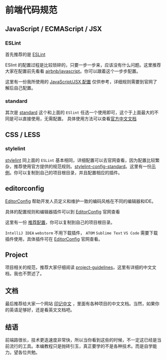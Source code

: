 # 前端代码规范

## JavaScript / ECMAScript / JSX

### ESLint
首先推荐的是 [ESLint](https://eslint.org/)

ESlint 的配置过程是比较琐碎的，只要一步一步来，应该没有什么问题。这里推荐大家在配置前先看看
[airbnb/javascript](https://github.com/airbnb/javascript)。你可以跟着这个一步步配置。

这里有一份我所使用的 [JavaScript/JSX 配置](./.eslintrc.js) 仅供参考，详细规则需要到官网了解后自己配置。

### standard
其次是 [standard](https://github.com/standard/standard)
这个和上面的 `ESlint` 任选一个使用即可，这个于上面最大的不同是可以直接使用，无需配置。
具体使用方法可以查看[官方中文文档](https://github.com/standard/standard/blob/master/docs/README-zhcn.md)
## CSS / LESS

### stylelint
[stylelint](https://github.com/stylelint/stylelint) 同上面的 `ESLint` 基本相同，详细配置可以去官网查看，因为配置比较繁杂，推荐使用官方提供的规范规则。[stylelint-config-standard](https://github.com/stylelint/stylelint-config-standard)。这里有一份[示例](./.stylelint.js)。你可以复制到自己的项目根目录，并且配置相应的插件。

## editorconfig

[EditorConfig](http://editorconfig.org/) 帮助开发人员定义和维护一致的编码风格在不同的编辑器和IDE。

具体的配置规则和编辑器插件可以到 [EditorConfig](http://editorconfig.org/) 官网查看

这里有一份 [推荐配置](./.editorconfig)，你可以复制到自己的项目根目录。

`IntelliJ IDEA` `webstorm` 不用下载插件，
`ATOM` `Sublime Text` `VS Code` 需要下载插件使用，具体插件可在 [EditorConfig](http://editorconfig.org/)  官网查看。

## Project

项目相关的规范，推荐大家仔细阅读 [project-guidelines](https://github.com/wearehive/project-guidelines)，这里有详细的中文文档，我也不赘述了。

## 文档
最后推荐给大家一个网站 [印记中文](https://www.docschina.org/) ，里面有各种项目的中文文档。当然，如果你的英语足够好，还是看英文文档吧。

## 结语
前端路很长，技术更迭速度非常快，所以当你看到这些的时候，不一定这已经是当前流行的工具。本编教程只是抛砖引玉，真正要学的不是各种技术。而是自学能力。望各位共勉。

